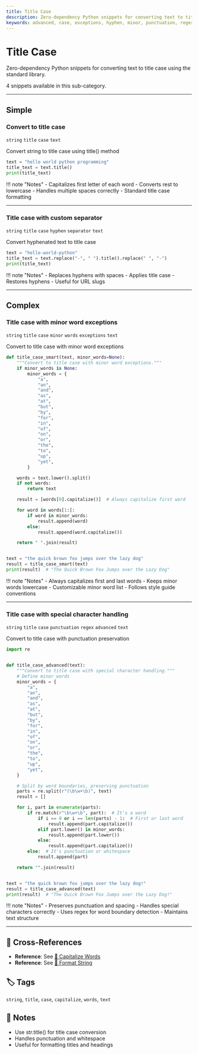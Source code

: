 ```yaml
---
title: Title Case
description: Zero-dependency Python snippets for converting text to title case using the standard library.
keywords: advanced, case, exceptions, hyphen, minor, punctuation, regex, separator, string, text, title, words
---
```


# Title Case

Zero-dependency Python snippets for converting text to title case using the standard library.

4 snippets available in this sub-category.

---

## Simple

###  Convert to title case

`string` `title` `case` `text`

Convert string to title case using title() method

```python
text = "hello world python programming"
title_text = text.title()
print(title_text)
```

!!! note "Notes"
    - Capitalizes first letter of each word
    - Converts rest to lowercase
    - Handles multiple spaces correctly
    - Standard title case formatting

<hr class="snippet-divider">

### Title case with custom separator

`string` `title` `case` `hyphen` `separator` `text`

Convert hyphenated text to title case

```python
text = "hello-world-python"
title_text = text.replace("-", " ").title().replace(" ", "-")
print(title_text)
```

!!! note "Notes"
    - Replaces hyphens with spaces
    - Applies title case
    - Restores hyphens
    - Useful for URL slugs

<hr class="snippet-divider">

## Complex

###  Title case with minor word exceptions

`string` `title` `case` `minor` `words` `exceptions` `text`

Convert to title case with minor word exceptions

```python
def title_case_smart(text, minor_words=None):
    """Convert to title case with minor word exceptions."""
    if minor_words is None:
        minor_words = {
            "a",
            "an",
            "and",
            "as",
            "at",
            "but",
            "by",
            "for",
            "in",
            "of",
            "on",
            "or",
            "the",
            "to",
            "up",
            "yet",
        }

    words = text.lower().split()
    if not words:
        return text

    result = [words[0].capitalize()]  # Always capitalize first word

    for word in words[1:]:
        if word in minor_words:
            result.append(word)
        else:
            result.append(word.capitalize())

    return " ".join(result)


text = "the quick brown fox jumps over the lazy dog"
result = title_case_smart(text)
print(result)  # "The Quick Brown Fox Jumps over the Lazy Dog"
```

!!! note "Notes"
    - Always capitalizes first and last words
    - Keeps minor words lowercase
    - Customizable minor word list
    - Follows style guide conventions

<hr class="snippet-divider">

### Title case with special character handling

`string` `title` `case` `punctuation` `regex` `advanced` `text`

Convert to title case with punctuation preservation

```python
import re


def title_case_advanced(text):
    """Convert to title case with special character handling."""
    # Define minor words
    minor_words = {
        "a",
        "an",
        "and",
        "as",
        "at",
        "but",
        "by",
        "for",
        "in",
        "of",
        "on",
        "or",
        "the",
        "to",
        "up",
        "yet",
    }

    # Split by word boundaries, preserving punctuation
    parts = re.split(r"(\b\w+\b)", text)
    result = []

    for i, part in enumerate(parts):
        if re.match(r"\b\w+\b", part):  # It's a word
            if i == 0 or i == len(parts) - 1:  # First or last word
                result.append(part.capitalize())
            elif part.lower() in minor_words:
                result.append(part.lower())
            else:
                result.append(part.capitalize())
        else:  # It's punctuation or whitespace
            result.append(part)

    return "".join(result)


text = "the quick brown fox jumps over the lazy dog!"
result = title_case_advanced(text)
print(result)  # "The Quick Brown Fox Jumps over the Lazy Dog!"
```

!!! note "Notes"
    - Preserves punctuation and spacing
    - Handles special characters correctly
    - Uses regex for word boundary detection
    - Maintains text structure

<hr class="snippet-divider">

## 🔗 Cross-References

- **Reference**: See [📂 Capitalize Words](./capitalize_words.md)
- **Reference**: See [📂 Format String](./format_string.md)

## 🏷️ Tags

`string`, `title`, `case`, `capitalize`, `words`, `text`

## 📝 Notes

- Use str.title() for title case conversion
- Handles punctuation and whitespace
- Useful for formatting titles and headings
